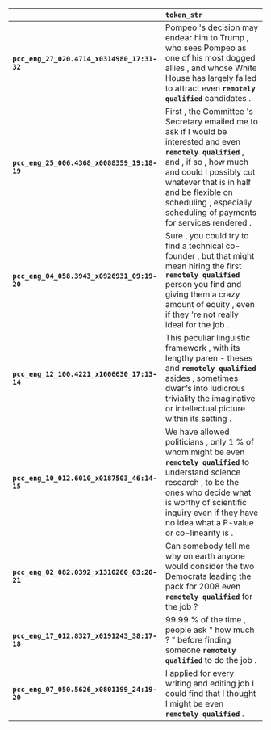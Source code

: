 |                                             | `token_str`                                                                                                                                                                                                                                                                            |
|:--------------------------------------------|:---------------------------------------------------------------------------------------------------------------------------------------------------------------------------------------------------------------------------------------------------------------------------------------|
| **`pcc_eng_27_020.4714_x0314980_17:31-32`** | Pompeo 's decision may endear him to Trump , who sees Pompeo as one of his most dogged allies , and whose White House has largely failed to attract even __``remotely qualified``__ candidates .                                                                                       |
| **`pcc_eng_25_006.4368_x0088359_19:18-19`** | First , the Committee 's Secretary emailed me to ask if I would be interested and even __``remotely qualified``__ , and , if so , how much and could I possibly cut whatever that is in half and be flexible on scheduling , especially scheduling of payments for services rendered . |
| **`pcc_eng_04_058.3943_x0926931_09:19-20`** | Sure , you could try to find a technical co-founder , but that might mean hiring the first __``remotely qualified``__ person you find and giving them a crazy amount of equity , even if they 're not really ideal for the job .                                                       |
| **`pcc_eng_12_100.4221_x1606630_17:13-14`** | This peculiar linguistic framework , with its lengthy paren - theses and __``remotely qualified``__ asides , sometimes dwarfs into ludicrous triviality the imaginative or intellectual picture within its setting .                                                                   |
| **`pcc_eng_10_012.6010_x0187503_46:14-15`** | We have allowed politicians , only 1 % of whom might be even __``remotely qualified``__ to understand science research , to be the ones who decide what is worthy of scientific inquiry even if they have no idea what a P-value or co-linearity is .                                  |
| **`pcc_eng_02_082.0392_x1310260_03:20-21`** | Can somebody tell me why on earth anyone would consider the two Democrats leading the pack for 2008 even __``remotely qualified``__ for the job ?                                                                                                                                      |
| **`pcc_eng_17_012.8327_x0191243_38:17-18`** | 99.99 % of the time , people ask " how much ? " before finding someone __``remotely qualified``__ to do the job .                                                                                                                                                                      |
| **`pcc_eng_07_050.5626_x0801199_24:19-20`** | I applied for every writing and editing job I could find that I thought I might be even __``remotely qualified``__ .                                                                                                                                                                   |